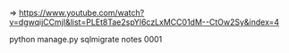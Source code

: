 => https://www.youtube.com/watch?v=dgwqijCCmjI&list=PLEt8Tae2spYl6czLxMCC01dM--CtOw2Sy&index=4


python manage.py sqlmigrate notes 0001